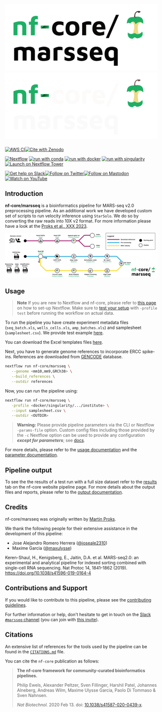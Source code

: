 # ![nf-core/marsseq](docs/images/nf-core-marsseq_logo_light.png#gh-light-mode-only) ![nf-core/marsseq](docs/images/nf-core-marsseq_logo_dark.png#gh-dark-mode-only)

[![AWS CI](https://img.shields.io/badge/CI%20tests-full%20size-FF9900?labelColor=000000&logo=Amazon%20AWS)](https://nf-co.re/marsseq/results)[![Cite with Zenodo](http://img.shields.io/badge/DOI-10.5281/zenodo.XXXXXXX-1073c8?labelColor=000000)](https://doi.org/10.5281/zenodo.XXXXXXX)

[![Nextflow](https://img.shields.io/badge/nextflow%20DSL2-%E2%89%A522.10.1-23aa62.svg)](https://www.nextflow.io/)
[![run with conda](http://img.shields.io/badge/run%20with-conda-3EB049?labelColor=000000&logo=anaconda)](https://docs.conda.io/en/latest/)
[![run with docker](https://img.shields.io/badge/run%20with-docker-0db7ed?labelColor=000000&logo=docker)](https://www.docker.com/)
[![run with singularity](https://img.shields.io/badge/run%20with-singularity-1d355c.svg?labelColor=000000)](https://sylabs.io/docs/)
[![Launch on Nextflow Tower](https://img.shields.io/badge/Launch%20%F0%9F%9A%80-Nextflow%20Tower-%234256e7)](https://tower.nf/launch?pipeline=https://github.com/nf-core/marsseq)

[![Get help on Slack](http://img.shields.io/badge/slack-nf--core%20%23marsseq-4A154B?labelColor=000000&logo=slack)](https://nfcore.slack.com/channels/marsseq)[![Follow on Twitter](http://img.shields.io/badge/twitter-%40nf__core-1DA1F2?labelColor=000000&logo=twitter)](https://twitter.com/nf_core)[![Follow on Mastodon](https://img.shields.io/badge/mastodon-nf__core-6364ff?labelColor=FFFFFF&logo=mastodon)](https://mstdn.science/@nf_core)[![Watch on YouTube](http://img.shields.io/badge/youtube-nf--core-FF0000?labelColor=000000&logo=youtube)](https://www.youtube.com/c/nf-core)

## Introduction

**nf-core/marsseq** is a bioinformatics pipeline for MARS-seq v2.0 preprocessing pipeline. As an additional work we have developed custom set of scripts to run velocity inference using `StarSolo`.
We do so by converting the raw reads into 10X v2 format. For more information please have a look at the [Proks et al., XXX 2023](https://example.com).

![Workflow](docs/images/workflow.png)

## Usage

> **Note**
> If you are new to Nextflow and nf-core, please refer to [this page](https://nf-co.re/docs/usage/installation) on how
> to set-up Nextflow. Make sure to [test your setup](https://nf-co.re/docs/usage/introduction#how-to-run-a-pipeline)
> with `-profile test` before running the workflow on actual data.

To run the pipeline you have create experiment metadata files (`seq_batch.xls`, `wells_cells.xls`, `amp_batches.xls`) and samplesheet (`samplesheet.csv`). We provide test example [here](...).

You can download the Excel templates files [here](...).

Next, you have to generate genome references to incorporate ERCC spike-ins. References are downloaded from
[GENCODE](https://www.gencodegenes.org) database.

```bash
nextflow run nf-core/marsseq \
   --genome <mm10,mm9,GRCh38> \
   --build_references \
   --outdir references
```

Now, you can run the pipeline using:

```bash
nextflow run nf-core/marsseq \
   -profile <docker/singularity/.../institute> \
   --input samplesheet.csv \
   --outdir <OUTDIR>
```

> **Warning:**
> Please provide pipeline parameters via the CLI or Nextflow `-params-file` option. Custom config files including those
> provided by the `-c` Nextflow option can be used to provide any configuration _**except for parameters**_;
> see [docs](https://nf-co.re/usage/configuration#custom-configuration-files).

For more details, please refer to the [usage documentation](https://nf-co.re/marsseq/usage) and the [parameter documentation](https://nf-co.re/marsseq/parameters).

## Pipeline output

To see the the results of a test run with a full size dataset refer to the [results](https://nf-co.re/marsseq/results) tab on the nf-core website pipeline page.
For more details about the output files and reports, please refer to the
[output documentation](https://nf-co.re/marsseq/output).

## Credits

nf-core/marsseq was originally written by [Martin Proks](https://github.com/matq007).

We thank the following people for their extensive assistance in the development of this pipeline:

* Jose Alejandro Romero Herrera ([@joseale2310](https://github.com/joseale2310))
* Maxime Garcia ([@maxulysse](https://github.com/maxulysse))

Keren-Shaul, H., Kenigsberg, E., Jaitin, D.A. et al. MARS-seq2.0: an experimental and analytical pipeline for indexed sorting combined with single-cell RNA sequencing. Nat Protoc 14, 1841–1862 (2019). https://doi.org/10.1038/s41596-019-0164-4

## Contributions and Support

If you would like to contribute to this pipeline, please see the [contributing guidelines](.github/CONTRIBUTING.md).

For further information or help, don't hesitate to get in touch on the [Slack `#marsseq` channel](https://nfcore.slack.com/channels/marsseq) (you can join with [this invite](https://nf-co.re/join/slack)).

## Citations

<!-- TODO nf-core: Add citation for pipeline after first release. Uncomment lines below and update Zenodo doi and badge at the top of this file. -->
<!-- If you use  nf-core/marsseq for your analysis, please cite it using the following doi: [10.5281/zenodo.XXXXXX](https://doi.org/10.5281/zenodo.XXXXXX) -->

<!-- TODO nf-core: Add bibliography of tools and data used in your pipeline -->

An extensive list of references for the tools used by the pipeline can be found in the [`CITATIONS.md`](CITATIONS.md) file.

You can cite the `nf-core` publication as follows:

> **The nf-core framework for community-curated bioinformatics pipelines.**
>
> Philip Ewels, Alexander Peltzer, Sven Fillinger, Harshil Patel, Johannes Alneberg, Andreas Wilm, Maxime Ulysse Garcia, Paolo Di Tommaso & Sven Nahnsen.
>
> _Nat Biotechnol._ 2020 Feb 13. doi: [10.1038/s41587-020-0439-x](https://dx.doi.org/10.1038/s41587-020-0439-x).
